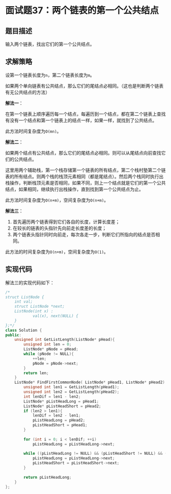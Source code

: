 # 面试题37：两个链表的第一个公共结点

## 题目描述

输入两个链表，找出它们的第一个公共结点。

## 求解策略

设第一个链表长度为`n`，第二个链表长度为`m`。

如果两个单向链表有公共结点，那么它们的尾结点必相同。（这也是判断两个链表有无公共结点的方法）

**解法一**：

在第一个链表上顺序遍历每一个结点，每遍历到一个结点，都在第二个链表上查找有没有一个结点和第一个链表上的结点一样，如果一样，就找到了公共结点。

此方法时间复杂度为`O(mn)`。

**解法二**：

如果两个结点有公共结点，那么它们的尾结点必相同。则可以从尾结点向前查找它们的公共结点。

这里用两个辅助栈，第一个栈存储第一个链表的所有结点，第二个栈村塾第二个链表的所有结点。则两个栈的栈顶元素相同（都是尾结点）。然后两个栈同时执行出栈操作，判断栈顶元素是否相同，如果不同，则上一个结点就是它们的第一个公共结点，如果相同，继续执行出栈操作，直到找到第一个公共结点为止。

此方法时间复杂度为`O(n+m)`，空间复杂度为`O(n+m)`。

**解法三**：

1. 首先遍历两个链表得到它们各自的长度，计算长度差；
1. 在较长的链表的头指针先向前走长度差的长度；
1. 两个链表头指针同时向前走，每次各走一步，判断它们所指向的结点是否相同。

此方法的时间复杂度为`O(n+m)`，空间复杂度为`O(1)`。

## 实现代码

解法三的实现代码如下：

```c++
/*
struct ListNode {
	int val;
	struct ListNode *next;
	ListNode(int x) :
			val(x), next(NULL) {
	}
};*/
class Solution {
public:
    unsigned int GetListLength(ListNode* pHead){
        unsigned int len = 0;
        ListNode* pNode = pHead;
        while (pNode != NULL){
            ++len;
            pNode = pNode->next;
        }
        return len;
    }
    ListNode* FindFirstCommonNode( ListNode* pHead1, ListNode* pHead2) {
        unsigned int len1 = GetListLength(pHead1);
        unsigned int len2 = GetListLength(pHead2);
        int lenDif = len1 - len2;
        ListNode* pListHeadLong = pHead1;
        ListNode* pListHeadShort = pHead2;
        if (len2 > len1){
            lenDif = len2 - len1;
            pListHeadLong = pHead2;
            pListHeadShort = pHead1;
        }
        
        for (int i = 0; i < lenDif; ++i)
            pListHeadLong = pListHeadLong->next;
        
        while ((pListHeadLong != NULL) && (pListHeadShort != NULL) && (pListHeadLong != pListHeadShort)){
            pListHeadLong = pListHeadLong->next;
            pListHeadShort = pListHeadShort->next;
        }
        
        return pListHeadLong;
    }
};
```